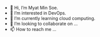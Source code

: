- 👋 Hi, I’m Myat Min Soe.
- 👀 I’m interested in DevOps.
- 🌱 I’m currently learning cloud computing.
- 💞️ I’m looking to collaborate on ...
- 📫 How to reach me ...

<!---
myatms/myatms is a ✨ special ✨ repository because its `README.md` (this file) appears on your GitHub profile.
You can click the Preview link to take a look at your changes.
--->
